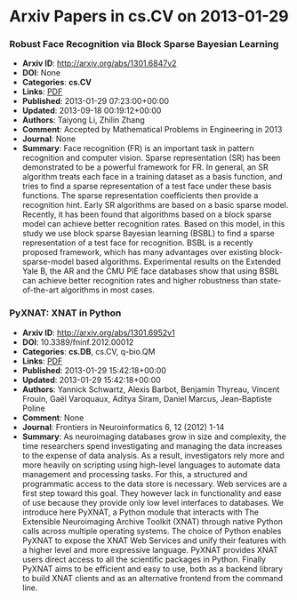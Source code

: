 # Arxiv Papers in cs.CV on 2013-01-29
### Robust Face Recognition via Block Sparse Bayesian Learning
- **Arxiv ID**: http://arxiv.org/abs/1301.6847v2
- **DOI**: None
- **Categories**: **cs.CV**
- **Links**: [PDF](http://arxiv.org/pdf/1301.6847v2)
- **Published**: 2013-01-29 07:23:00+00:00
- **Updated**: 2013-09-18 00:19:12+00:00
- **Authors**: Taiyong Li, Zhilin Zhang
- **Comment**: Accepted by Mathematical Problems in Engineering in 2013
- **Journal**: None
- **Summary**: Face recognition (FR) is an important task in pattern recognition and computer vision. Sparse representation (SR) has been demonstrated to be a powerful framework for FR. In general, an SR algorithm treats each face in a training dataset as a basis function, and tries to find a sparse representation of a test face under these basis functions. The sparse representation coefficients then provide a recognition hint. Early SR algorithms are based on a basic sparse model. Recently, it has been found that algorithms based on a block sparse model can achieve better recognition rates. Based on this model, in this study we use block sparse Bayesian learning (BSBL) to find a sparse representation of a test face for recognition. BSBL is a recently proposed framework, which has many advantages over existing block-sparse-model based algorithms. Experimental results on the Extended Yale B, the AR and the CMU PIE face databases show that using BSBL can achieve better recognition rates and higher robustness than state-of-the-art algorithms in most cases.



### PyXNAT: XNAT in Python
- **Arxiv ID**: http://arxiv.org/abs/1301.6952v1
- **DOI**: 10.3389/fninf.2012.00012
- **Categories**: **cs.DB**, cs.CV, q-bio.QM
- **Links**: [PDF](http://arxiv.org/pdf/1301.6952v1)
- **Published**: 2013-01-29 15:42:18+00:00
- **Updated**: 2013-01-29 15:42:18+00:00
- **Authors**: Yannick Schwartz, Alexis Barbot, Benjamin Thyreau, Vincent Frouin, Gaël Varoquaux, Aditya Siram, Daniel Marcus, Jean-Baptiste Poline
- **Comment**: None
- **Journal**: Frontiers in Neuroinformatics 6, 12 (2012) 1-14
- **Summary**: As neuroimaging databases grow in size and complexity, the time researchers spend investigating and managing the data increases to the expense of data analysis. As a result, investigators rely more and more heavily on scripting using high-level languages to automate data management and processing tasks. For this, a structured and programmatic access to the data store is necessary. Web services are a first step toward this goal. They however lack in functionality and ease of use because they provide only low level interfaces to databases. We introduce here PyXNAT, a Python module that interacts with The Extensible Neuroimaging Archive Toolkit (XNAT) through native Python calls across multiple operating systems. The choice of Python enables PyXNAT to expose the XNAT Web Services and unify their features with a higher level and more expressive language. PyXNAT provides XNAT users direct access to all the scientific packages in Python. Finally PyXNAT aims to be efficient and easy to use, both as a backend library to build XNAT clients and as an alternative frontend from the command line.



